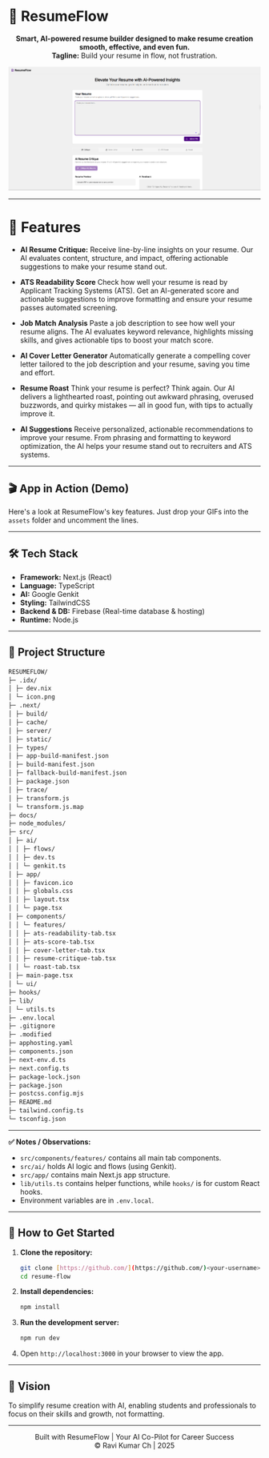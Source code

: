 # 🧠 ResumeFlow

<p align="center">
  <strong>Smart, AI-powered resume builder designed to make resume creation smooth, effective, and even fun.</strong>
  <br />
  <strong>Tagline:</strong> Build your resume in flow, not frustration.
</p>

<p align="center">
  <a href="https://your-live-demo-link.com">
    <img src="src\app\screenshot.png" alt="ResumeFlow Preview" width="800">
  </a>
</p>

---

# 🚀 Features

- **AI Resume Critique:** Receive line-by-line insights on your resume. Our AI evaluates content, structure, and impact, offering actionable suggestions to make your resume stand out.

- **ATS Readability Score** Check how well your resume is read by Applicant Tracking Systems (ATS). Get an AI-generated score and actionable suggestions to improve formatting and ensure your resume passes automated screening.

- **Job Match Analysis** Paste a job description to see how well your resume aligns. The AI evaluates keyword relevance, highlights missing skills, and gives actionable tips to boost your match score.

- **AI Cover Letter Generator** Automatically generate a compelling cover letter tailored to the job description and your resume, saving you time and effort.

- **Resume Roast** Think your resume is perfect? Think again. Our AI delivers a lighthearted roast, pointing out awkward phrasing, overused buzzwords, and quirky mistakes — all in good fun, with tips to actually improve it.

- **AI Suggestions** Receive personalized, actionable recommendations to improve your resume. From phrasing and formatting to keyword optimization, the AI helps your resume stand out to recruiters and ATS systems.

---

## 🎬 App in Action (Demo)

Here's a look at ResumeFlow's key features. Just drop your GIFs into the `assets` folder and uncomment the lines.

---

## 🛠️ Tech Stack

* **Framework:** Next.js (React)
* **Language:** TypeScript
* **AI:** Google Genkit
* **Styling:** TailwindCSS
* **Backend & DB:** Firebase (Real-time database & hosting)
* **Runtime:** Node.js

---

## 📂 Project Structure

```bash
RESUMEFLOW/
├─ .idx/
│ ├─ dev.nix
│ └─ icon.png
├─ .next/
│ ├─ build/
│ ├─ cache/
│ ├─ server/
│ ├─ static/
│ ├─ types/
│ ├─ app-build-manifest.json
│ ├─ build-manifest.json
│ ├─ fallback-build-manifest.json
│ ├─ package.json
│ ├─ trace/
│ ├─ transform.js
│ └─ transform.js.map
├─ docs/
├─ node_modules/
├─ src/
│ ├─ ai/
│ │ ├─ flows/
│ │ ├─ dev.ts
│ │ └─ genkit.ts
│ ├─ app/
│ │ ├─ favicon.ico
│ │ ├─ globals.css
│ │ ├─ layout.tsx
│ │ └─ page.tsx
│ ├─ components/
│ │ └─ features/
│ │ ├─ ats-readability-tab.tsx
│ │ ├─ ats-score-tab.tsx
│ │ ├─ cover-letter-tab.tsx
│ │ ├─ resume-critique-tab.tsx
│ │ └─ roast-tab.tsx
│ ├─ main-page.tsx
│ └─ ui/
├─ hooks/
├─ lib/
│ └─ utils.ts
├─ .env.local
├─ .gitignore
├─ .modified
├─ apphosting.yaml
├─ components.json
├─ next-env.d.ts
├─ next.config.ts
├─ package-lock.json
├─ package.json
├─ postcss.config.mjs
├─ README.md
├─ tailwind.config.ts
└─ tsconfig.json
```
---
**✅ Notes / Observations:**
* `src/components/features/` contains all main tab components.
* `src/ai/` holds AI logic and flows (using Genkit).
* `src/app/` contains main Next.js app structure.
* `lib/utils.ts` contains helper functions, while `hooks/` is for custom React hooks.
* Environment variables are in `.env.local`.

---

## 📄 How to Get Started

1.  **Clone the repository:**
    ```bash
    git clone [https://github.com/](https://github.com/)<your-username>/resume-flow.git
    cd resume-flow
    ```

2.  **Install dependencies:**
    ```bash
    npm install
    ```

3.  **Run the development server:**
    ```bash
    npm run dev
    ```

4.  Open `http://localhost:3000` in your browser to view the app.

---

## 🌟 Vision

To simplify resume creation with AI, enabling students and professionals to focus on their skills and growth, not formatting.

---

<p align="center">
  Built with ResumeFlow | Your AI Co-Pilot for Career Success
  <br />
  © Ravi Kumar Ch | 2025
</p>